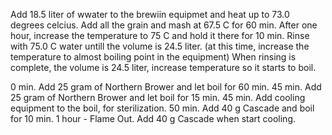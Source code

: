 Add 18.5 liter of wwater to the brewiin equipmet and heat up to 73.0 degrees celcius.
Add all the grain and mash at 67.5 C for 60 min.
After one hour, increase the temperature to 75 C and hold it there for 10 min.
Rinse with 75.0 C water untill the volume is 24.5 liter. (at this time, increase the temperature to almost boiling point in the equipment)
When rinsing is complete, the volume is 24.5  liter, increase temperature so it starts to boil.

0 min. Add 25 gram of Northern Brower and let boil for 60 min.
45 min. Add 25 gram of Northern Brower and let boil for 15 min.
45 min. Add cooling equipment to the boil, for sterilization.
50 min. Add 40 g Cascade and boil for 10 min.
1 hour - Flame Out.
Add 40 g Cascade when start cooling.

 
